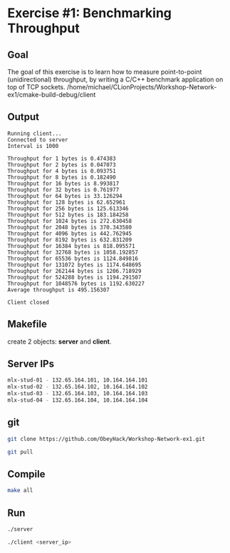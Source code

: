 # Exercise #1: Benchmarking Throughput

## Goal 
The goal of this exercise is to learn how to measure point-to-point (unidirectional) throughput, by writing a C/C++ benchmark application on top of TCP sockets.
/home/michael/CLionProjects/Workshop-Network-ex1/cmake-build-debug/client

## Output
```output
Running client...
Connected to server
Interval is 1000

Throughput for 1 bytes is 0.474383
Throughput for 2 bytes is 0.047073
Throughput for 4 bytes is 0.093751
Throughput for 8 bytes is 0.182490
Throughput for 16 bytes is 8.993817
Throughput for 32 bytes is 0.761977
Throughput for 64 bytes is 33.126294
Throughput for 128 bytes is 62.652961
Throughput for 256 bytes is 125.613346
Throughput for 512 bytes is 183.184258
Throughput for 1024 bytes is 272.630458
Throughput for 2048 bytes is 370.343580
Throughput for 4096 bytes is 442.762945
Throughput for 8192 bytes is 632.831209
Throughput for 16384 bytes is 818.095571
Throughput for 32768 bytes is 1058.192857
Throughput for 65536 bytes is 1124.849816
Throughput for 131072 bytes is 1174.648695
Throughput for 262144 bytes is 1206.718929
Throughput for 524288 bytes is 1194.291507
Throughput for 1048576 bytes is 1192.630227
Average throughput is 495.156307

Client closed
```



## Makefile
create 2 objects: **server** and **client**.

## Server IPs
```bash
mlx-stud-01 - 132.65.164.101, 10.164.164.101
mlx-stud-02 - 132.65.164.102, 10.164.164.102
mlx-stud-03 - 132.65.164.103, 10.164.164.103
mlx-stud-04 - 132.65.164.104, 10.164.164.104
```

## git
```bash
git clone https://github.com/ObeyHack/Workshop-Network-ex1.git
```
```bash
git pull
```

## Compile
```bash
make all
```

## Run
```bash
./server 
```
```bash
./client <server_ip>
```
